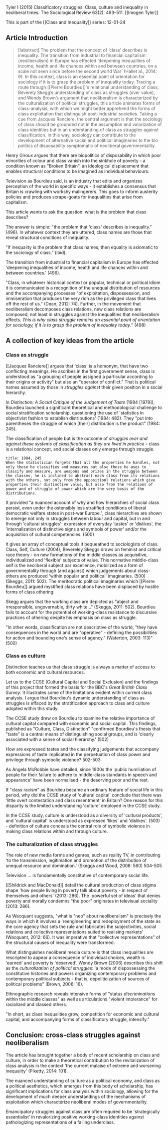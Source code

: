 Tyler I (2015) Classificatory struggles: Class, culture and inequality in neoliberal times. The Sociological Review 63(2): 493–511.
[[Imogen Tyler]]

This is part of the [[Class and Inequality]] series:
12-01-24

## Article Introduction

>[!abstract]
>The problem that the concept of ‘class’ describes is inequality. The transition from industrial to financial capitalism (neoliberalism) in Europe has effected ‘deepening inequalities of income, health and life chances within and between countries, on a scale not seen since before the second world War’ (Hallet al., 2014: 9). In this context, class is an essential point of orientation for sociology if it is to grasp the problem of inequality today. Tracing a route through [[Pierre Bourdieu]]'s relational understanding of class, Beverely Skegg’s understanding of class as struggles (over value), and Wendy Brown’s argument that neoliberalism is characterized by the culturalization of political struggles, this article animates forms of class-analysis, with which we might better apprehend the forms of class exploitation that distinguish post-industrial societies. Taking a cue from Jacques Ranciere, the central argument is that the sociology of class should be grounded not in the assumption and valorization of class identities but in an understanding of class as struggles against classification. In this way, sociology can contribute to the development of alternative social and political imaginaries to the bio politics of disposability symptomatic of neoliberal governmentality.

Henry Giroux argues that there are biopolitics of disposability in which poor minorities of colour and class vanish into the sinkhole of poverty - a condition known as "Broken Britain", an ideological displacement that enables structural conditions to be imagined as individual behaviours.

Television as Bourdieu said, is an industry that edits and organizes perception of the world in specific ways - it establishes a consensus that Britain is crawling with workshy malingerers. This goes to inform austerity policies and produces scrape-goats for inequalities that arise from capitalism.

This article wants to ask the question: what is the problem that class describes?

The answer is simple: "the problem that 'class' describes is inequality." (496). In whatever context they are uttered, class names are those that reveal structural conditions of inequality.

"If inequality is the problem that class names, then equality is axiomatic to the sociology of class." (ibid).

The transition from industrial to financial capitalism in Europe has effected 'deepening inequalities of income, health and life chances within and between countries.' (496).

"Class, in whatever historical context or popular, technical or political idiom it is communicated is a recognition of the unequal distribution of resources and the accompanying processes "of exploitation, dispossession, and immiseration that produces the very rich as the privileged class that lives off the rest of us." (Dean, 2012: 74). Further, in the movement that neoliberalism decomposes class relations, new class relations are composed, not least in struggles against the inequalities that neoliberalism effects. *This is why class struggle remains an essential point of orientation for sociology, if it is to grasp the problem of inequality today.*" (498)


## A collection of key ideas from the article

### Class as struggle

[[Jacques Ranciere]] argues that 'class' is a homonym, that have two conflicting meanings. He ascribes in the first government sense, class is understood as "a grouping of people assigned a particular according to their origins or activity" but also an "operator of conflict." That is political names assumed by those in *struggles against* their given position in a social hierarchy.

In *Distinction: A Social Critique of the Judgement of Taste* (1984 [1979]), Bourdieu launched a significant theoretical and methodological challenge to social stratification scholarship, questioning the use of 'statistics in objectivist fashion to establish distributions' (1984: 482). They "put into parentheses the struggle of which [their] distribution is the product" (1984: 245).

The classification of people but is the outcome of *struggles over and against these systems of classification as they are lived in practice* - class is a relational concept, and social classes only emerge through struggle.

```ad-quote
title: 1984, 245
When the statistician forgets that all the properties he handles, not only those he classifies and measures but also those he uses to classify and measure, are weapons and prizes in the struggle between the classes, he is inclined to abstract each class from its relations with the others, not only from the oppositionl relations which give properties their distinctive value, but also from the relations of power and of struggle of power which are the very basis of the distributions.
```

It provided "a nuanced account of why and how hierarchies of social class persist, even under the ostensibly less stratified conditions of liberal democratic welfare states in post-war Europe.", class hierarchies are shown to emerge not only in struggles between labour and capital, but in and through 'cultural struggles': expression of everyday 'tastes' or 'dislikes', the 'internalization of distinctive signs and symbols of power' and/or the acquisition of cultural competencies. (500)

It gives an array of conceptual tools it bequeathed to sociologists of class. Class, Self, Culture (2004), Bevereley Skeggs draws on feminist and critical race theory - on new formations of the middle classes as acquisitive, individualized and 'flexible' subjects of value. This normative middle-class self is the neoliberal subject par excellence, mobilized as a form of governmentality through (and against) which judgements about class-others are produced 'within popular and political' imaginaries. (500) (Skeggs, 2011: 502). The meritocratic political imaginaries which [[Pierre Bourdieu]] argued mystified class relations have been displaced by hostile forms of class othering.

Skegg argues that the working class are depicted as "abject and irresponsible, ungovernable, dirty white..." (Skeggs, 2011: 502). Bourdieu fails to account for the potential of working-class resistance to discursive practices of othering despite his emphasis on class as struggle.

"In other words, classification are not descriptive of the world, "they have consequences in the world and are "operative" - defining the possibilities for action and bounding one's sense of agency." (Waterton, 2003: 113)" (500)


### Class as culture

Distinction teaches us that class struggle is always a matter of access to both economic and cultural resources.

Let us to the CCSE (Cultural Capital and Social Exclusion) and the findings of this project that formed the basis for the BBC's *Great British Class Survey*. It illustrates some of the limitations evident within current class analysis. I argue that Bourdieu's dynamic understanding of class as struggles is effaced by the stratification approach to class and culture adopted within this study.

The CCSE study drew on Bourdieu to examine the relative importance of cultural capital compared with economic and social capital. This findings, published as "Culture, Class, Distinction" "confirmed Bourdieu's thesis that "taste" is a central means of distinguishing social groups, and is 'clearly associated with a sense of social hierarchy.' (502)

How are expressed tastes and the classifying judgements that accompany expressions of taste implicated in the perpetuation of class power and privilege through symbolic violence? 502-503.

As Angela McRobbie have detailed, since 1900s the 'public humiliation of people for their failure to adhere to middle-class standards in speech and appearance' have been normalised - the deserving poor and the rest.

If "class racism" as Bourdieu became an ordinary feature of social life in this period, why did the CCSE study of 'cultural capital' conclude that there was 'little overt contestation and class resentment' in Britain? One reason for this disparity is the limited understanding 'culture' employed in the CCSE study.

In the CCSE study, culture is understood as a diversity of 'cultural products', and 'cultural capital' is understood as expressed 'likes' and 'dislikes'. (503) - definition of culture conceals the central role of symbolic violence in making class relations within and through culture.


### The culturalization of class struggles

The role of new media forms and genres, such as reality TV, in contributing 'to the transmission, legitimation and promotion of the distribution of unequal resource and domination.' (Skeggs and Wood, 2008: 560) 504-505

Television ... is fundamentally constitutive of contemporary social life.

[[Shildrick and MacDonald]] detail the cultural production of class stigma shape 'how people living in poverty talk about poverty - in respect of themselves and others' (2013: 286). The 'powerful set of ideas' that denies poverty and morally condemns "the poor" originates in televisual sociality (2013: 286).

As Wacquant suggests, "what is "neo" about neoliberalism" is precisely the ways in which it involves a 'reengineering and redeployment of the state as the core agency that sets the rule and fabricates the subjectivities, social relations and collective representations suited to realising markets' (Wacquant, 2012: 66). It was imperative that "collective representations" of the structural causes of inequality were transformed.

What distinguishes neoliberal media culture is that class inequalities are rescripted to appear a consequence of individual choices, wealth is 'earned' and poverty is 'deserved'. Wendy Brown (2006) describes this shift as the *culturalization of political struggles*: 'a mode of dispossessing the constitutive histories and powers organizing contemporary problems and contemporary political subjects - that is, depoliticization of sources of political problems" (Brown, 2006: 16).

Ethnographic research reveals intensive forms of "status *discriminations* within the middle classes" as well as articulations "violent intolerance" for racialized and classed others.

"In short, as class inequalities grow, competition for economic and cultural capital, and accompanying forms of classificatory struggle, intensify." 


## Conclusion: cross-class struggles against neoliberalism

The article has brought together a body of recent scholarship on class and culture, in order to make a theoretical contribution to the revitalization of class analysis in the context 'the current malaise of extreme and worsening inequality' (Piketty, 2014: 101).

The nuanced understanding of culture as a political economy, and class as a political aesthetics, which emerges from this body of scholarship, has significant implications for class analysis within sociology, allowing for the development of much deeper understandings of the mechanisms of exploitation which characterize neoliberal modes of governmentality.

Emancipatory struggles against class are often required to be 'strategically essentialist' in revalorizing positive working-class identities against pathologizing representations of a failing underclass.